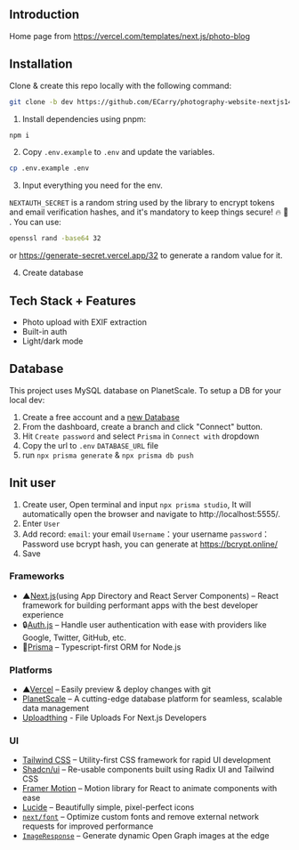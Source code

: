 ## Introduction

Home page from https://vercel.com/templates/next.js/photo-blog

## Installation

Clone & create this repo locally with the following command:

```bash
git clone -b dev https://github.com/ECarry/photography-website-nextjs14-full-stack.git
```

1. Install dependencies using pnpm:

```sh
npm i
```

2. Copy `.env.example` to `.env` and update the variables.

```sh
cp .env.example .env
```

3. Input everything you need for the env.

`NEXTAUTH_SECRET` is a random string used by the library to encrypt tokens and email verification hashes, and it's mandatory to keep things secure! 🔥 🔐 . You can use:

```sh
openssl rand -base64 32
```
or https://generate-secret.vercel.app/32 to generate a random value for it.

4. Create database

## Tech Stack + Features

- Photo upload with EXIF extraction
- Built-in auth
- Light/dark mode

## Database

This project uses MySQL database on PlanetScale. To setup a DB for your local dev:

1. Create a free account and a [new Database](https://planetscale.com/docs/tutorials/planetscale-quick-start-guide#create-a-database)
2. From the dashboard, create a branch and click "Connect" button.
3. Hit `Create password` and select `Prisma` in `Connect with` dropdown
4. Copy the url to `.env` `DATABASE_URL` file
5. run `npx prisma generate` & `npx prisma db push`

## Init user

1. Create user, Open terminal and input `npx prisma studio`, It will automatically open the browser and navigate to http://localhost:5555/.
2. Enter `User` 
3. Add record:
`email`: your email
`Username`：your username
`password`： Password use bcrypt hash, you can generate at https://bcrypt.online/
4. Save

### Frameworks

- ▲[Next.js](https://nextjs.org/)(using App Directory and React Server Components) – React framework for building performant apps with the best developer experience
- 🔒[Auth.js](https://authjs.dev/) – Handle user authentication with ease with providers like Google, Twitter, GitHub, etc.
- 📀[Prisma](https://www.prisma.io/) – Typescript-first ORM for Node.js

### Platforms

- ▲[Vercel](https://vercel.com/) – Easily preview & deploy changes with git
- [PlanetScale](https://planetscale.com/) – A cutting-edge database platform for seamless, scalable data management
- [Uploadthing](https://uploadthing.com/) - File Uploads For Next.js Developers

### UI

- [Tailwind CSS](https://tailwindcss.com/) – Utility-first CSS framework for rapid UI development
- [Shadcn/ui](https://ui.shadcn.com/) – Re-usable components built using Radix UI and Tailwind CSS
- [Framer Motion](https://framer.com/motion) – Motion library for React to animate components with ease
- [Lucide](https://lucide.dev/) – Beautifully simple, pixel-perfect icons
- [`next/font`](https://nextjs.org/docs/basic-features/font-optimization) – Optimize custom fonts and remove external network requests for improved performance
- [`ImageResponse`](https://nextjs.org/docs/app/api-reference/functions/image-response) – Generate dynamic Open Graph images at the edge
